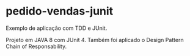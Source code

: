 # pedido-vendas-junit
 Exemplo de aplicação com TDD e JUnit.
 
 Projeto em JAVA 8 com JUnit 4.
 Também foi aplicado o Design Pattern Chain of Responsability.
